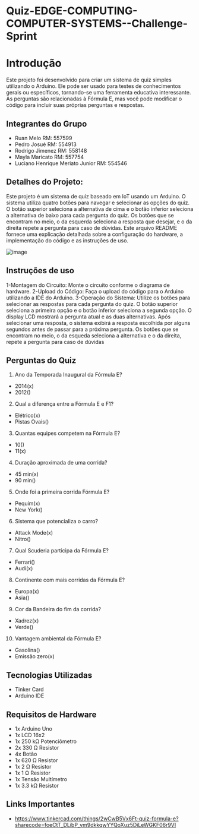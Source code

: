 # Quiz-EDGE-COMPUTING-COMPUTER-SYSTEMS--Challenge-Sprint

# Introdução
Este projeto foi desenvolvido para criar um sistema de quiz simples utilizando o Arduino. Ele pode ser usado para testes de conhecimentos gerais ou específicos, tornando-se uma ferramenta educativa interessante. As perguntas são relacionadas à Fórmula E, mas você pode modificar o código para incluir suas próprias perguntas e respostas.

## Integrantes do Grupo 

* Ruan Melo RM: 557599
* Pedro Josué RM: 554913
* Rodrigo Jimenez RM: 558148
* Mayla Maricato RM: 557754
* Luciano Henrique Meriato Junior RM: 554546


## Detalhes do Projeto:
Este projeto é um sistema de quiz baseado em IoT usando um Arduino. O sistema utiliza quatro botões para navegar e selecionar as opções do quiz. O botão superior seleciona a alternativa de cima e o botão inferior seleciona a alternativa de baixo para cada pergunta do quiz. Os botões que se encontram no meio, o da esquerda seleciona a resposta que desejar, e o da direita repete a pergunta para caso de dúvidas. Este arquivo README fornece uma explicação detalhada sobre a configuração do hardware, a implementação do código e as instruções de uso.


![image](https://github.com/DevRuanX/Quiz-EDGE-COMPUTING-COMPUTER-SYSTEMS--Challenge-Sprint/assets/160757151/3425d55c-34ac-4d77-98d0-208b65493209)




## Instruções de uso
1-Montagem do Circuito: Monte o circuito conforme o diagrama de hardware.
2-Upload do Código: Faça o upload do código para o Arduino utilizando a IDE do Arduino.
3-Operação do Sistema:
  Utilize os botões para selecionar as respostas para cada pergunta do quiz.
  O botão superior seleciona a primeira opção e o botão inferior seleciona a segunda opção.
  O display LCD mostrará a pergunta atual e as duas alternativas. Após selecionar uma resposta, o sistema exibirá a resposta escolhida por alguns segundos antes de passar      para a próxima pergunta.
  Os botões que se encontram no meio, o da esqueda seleciona a alternativa e o da direita, repete a pergunta para caso de dúvidas

## Perguntas do Quiz

1) Ano da Temporada Inaugural da Fórmula E?

* 2014(x)
* 2012()
  
2) Qual a diferença entre a Fórmula E e F1?

* Elétrico(x)
* Pistas Ovais()
  
3) Quantas equipes competem na Fórmula E?

* 10()
* 11(x)
  
4) Duração aproximada de uma corrida?

* 45 min(x)
* 90 min()
  
5) Onde foi a primeira corrida Fórmula E?

* Pequim(x)
* New York()
  
6) Sistema que potencializa o carro?

* Attack Mode(x)
* Nitro()
  
7) Qual Scuderia participa da Fórmula E?

* Ferrari()
* Audi(x)
  
8) Continente com mais corridas da Fórmula E?

* Europa(x)
* Ásia()
  
9) Cor da Bandeira do fim da corrida?

* Xadrez(x)
* Verde()
  
10) Vantagem ambiental da Fórmula E?

* Gasolina()
* Emissão zero(x)



## Tecnologias Utilizadas

* Tinker Card
* Arduino IDE


## Requisitos de Hardware

* 1x Arduino Uno
* 1x LCD 16x2
* 1x 250 kΩ Potenciômetro
* 2x 330 Ω Resistor
* 4x Botão
* 1x 620 Ω Resistor
* 1x 2 Ω Resistor
* 1x 1 Ω Resistor
* 1x Tensão Multímetro
* 1x 3.3 kΩ Resistor


## Links Importantes 

* https://www.tinkercad.com/things/2wCwB5Vx6Ft-quiz-formula-e?sharecode=foeCtT_DLibP_ym9dkkqwYYQoXuz5DiLeWGKF06r9VI



  
